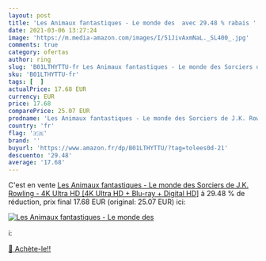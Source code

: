 ```yaml
---
layout: post
title: 'Les Animaux fantastiques - Le monde des  avec 29.48 % rabais '
date: 2021-03-06 13:27:24
image: 'https://m.media-amazon.com/images/I/51JivAxmNaL._SL400_.jpg'
comments: true
category: ofertas
author: ring
slug: 'B01LTHYTTU-fr Les Animaux fantastiques - Le monde des Sorciers de J.K....'
sku: 'B01LTHYTTU-fr'
tags: [  ]
actualPrice: 17.68 EUR
currency: EUR
price: 17.68
comparePrice: 25.07 EUR
prodname: 'Les Animaux fantastiques - Le monde des Sorciers de J.K. Rowling - 4K Ultra HD [4K Ultra HD + Blu-ray + Digital HD]'
country: 'fr'
flag: '🇫🇷'
brand: ''
buyurl: 'https://www.amazon.fr/dp/B01LTHYTTU/?tag=tolees0d-21'
descuento: '29.48'
average: '17.68'
---
```


C'est en vente [Les Animaux fantastiques - Le monde des Sorciers de J.K. Rowling - 4K Ultra HD [4K Ultra HD + Blu-ray + Digital HD]](https://www.amazon.fr/dp/B01LTHYTTU/?tag=tolees0d-21)  à  29.48 % de réduction, prix final  17.68 EUR (original: 25.07 EUR) ici:

[![Les Animaux fantastiques - Le monde des ](https://m.media-amazon.com/images/I/51JivAxmNaL._SL400_.jpg)](https://www.amazon.fr/dp/B01LTHYTTU/?tag=tolees0d-21)

ℹ️:


[🛒 Achète-le!!](https://www.amazon.fr/dp/B01LTHYTTU/?tag=tolees0d-21)

